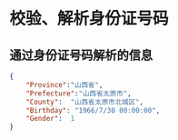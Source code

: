 # 校验、解析身份证号码

## 通过身份证号码解析的信息

```json
{
    "Province":"山西省",
    "Prefecture":"山西省太原市",
    "County":  "山西省太原市北城区",
    "Birthday": "1966/7/30 00:00:00",
    "Gender":  1
}
```